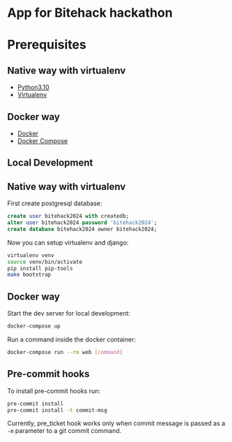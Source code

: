 # App for Bitehack hackathon

# Prerequisites

## Native way with virtualenv
- [Python3.10](https://www.python.org/downloads/)
- [Virtualenv](https://virtualenv.pypa.io/en/latest/)

## Docker way
- [Docker](https://docs.docker.com/engine/install/)  
- [Docker Compose](https://docs.docker.com/compose/install/)

## Local Development

## Native way with virtualenv

First create postgresql database:

```sql
create user bitehack2024 with createdb;
alter user bitehack2024 password 'bitehack2024';
create database bitehack2024 owner bitehack2024;
```
Now you can setup virtualenv and django:
```bash
virtualenv venv
source venv/bin/activate
pip install pip-tools
make bootstrap
```

## Docker way

Start the dev server for local development:
```bash
docker-compose up
```

Run a command inside the docker container:

```bash
docker-compose run --rm web [command]
```


## Pre-commit hooks

To install pre-commit hooks run:

```bash
pre-commit install
pre-commit install -t commit-msg
```

Currently, pre_ticket hook works only when commit message is passed as a `-m` parameter to a git commit command.
